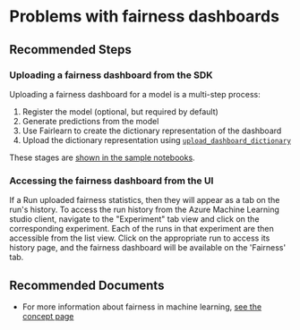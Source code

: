 <properties
	pageTitle="Problems with fairness dashboards"
	description="Problems with fairness dashboards"
	infoBubbleText="Problems with fairness dashboards"
	service="microsoft.machinelearning"
	resource="trainingandexperimentation"
	authors="riedgar"
	ms.author="riedgar"
	supportTopicIds="32745199"
	productPesIds="16644"
	cloudEnvironments="public, fairfax, mooncake, usnat, ussec"
	articleId="microsoft.machinelearning.trainingandexperimentation.problemsfairnessdashboard"
	selfHelpType="generic"
	ownershipId="AzureML_AzureMachineLearningServices"
/>

# Problems with fairness dashboards

## **Recommended Steps**

### Uploading a fairness dashboard from the SDK

Uploading a fairness dashboard for a model is a multi-step process:

1. Register the model (optional, but required by default)
1. Generate predictions from the model
1. Use Fairlearn to create the dictionary representation of the dashboard
1. Upload the dictionary representation using [`upload_dashboard_dictionary`](https://docs.microsoft.com/python/api/azureml-contrib-fairness/azureml.contrib.fairness?view=azure-ml-py#upload-dashboard-dictionary-run--dashboard-dict--dashboard-name--dataset-name-none--dataset-id-none--upload-bytes-limit-20971520--validate-model-ids-true-)

These stages are [shown in the sample notebooks](https://github.com/Azure/MachineLearningNotebooks/tree/master/contrib/fairness).

### Accessing the fairness dashboard from the UI

If a Run uploaded fairness statistics, then they will appear as a tab on the run's history. To access the run history from the Azure Machine Learning studio client, navigate to the "Experiment" tab view and click on the corresponding experiment. Each of the runs in that experiment are then accessible from the list view. Click on the appropriate run to access its history page, and the fairness dashboard will be available on the 'Fairness' tab.


## **Recommended Documents**

* For more information about fairness in machine learning, [see the concept page](https://docs.microsoft.com/azure/machine-learning/concept-fairness-ml)

